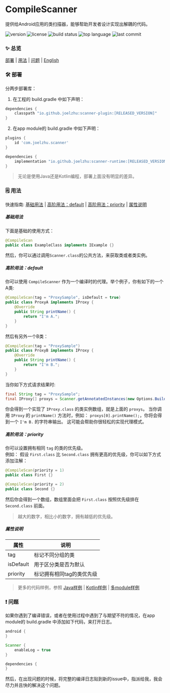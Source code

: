 # CompileScanner
提供给Android应用的类扫描器，能够帮助开发者设计实现出解耦的代码。

![version](https://img.shields.io/maven-central/v/io.github.joelzhu/scanner-runtime?color=blue&label=version&style=for-the-badge)
![license](https://img.shields.io/github/license/JoelZhu/CompileScanner?style=for-the-badge)
![build status](https://img.shields.io/github/actions/workflow/status/JoelZhu/CompileScanner/android.yml?branch=main&style=for-the-badge)
![top language](https://img.shields.io/github/languages/top/JoelZhu/CompileScanner?color=orange&style=for-the-badge)
![last commit](https://img.shields.io/github/last-commit/JoelZhu/CompileScanner?color=pink&label=commited&style=for-the-badge)

### ✨ 总览
<a href="#%EF%B8%8F-部署">部署</a> | <a href="#%EF%B8%8F-用法">用法</a> | <a href="#-问题">问题</a> | <a href="https://github.com/JoelZhu/CompileScanner/blob/main/README.md">English</a>

### 🛠️ 部署
分两步部署库：
1. 在工程的 build.gradle 中如下声明：
```groovy
dependencies {
    classpath "io.github.joelzhu:scanner-plugin:[RELEASED_VERSION]"
}
```
2. 在app module的 build.gradle 中如下声明：
```groovy
plugins {
    id 'com.joelzhu.scanner'
}

dependencies {
    implementation "io.github.joelzhu:scanner-runtime:[RELEASED_VERSION]"
}
```
> 无论是使用Java还是Kotlin编程，部署上面没有明显的差异。

### 🗒️ 用法
快速指南: <a href="#基础用法">基础用法</a> | <a href="#高阶用法default">高阶用法：default</a> | <a href="#高阶用法priority">高阶用法：priority</a> | <a href="#属性说明">属性说明</a>

##### 基础用法
下面是基础的使用方式：
```java
@CompileScan
public class ExampleClass implements IExample {}
```
然后，你可以通过调用```Scanner.class```的公共方法，来获取类或者类实例。

##### 高阶用法：default
你可以使用 ```CompileScanner``` 作为一个编译时的代理。举个例子，你有如下的一个A类:
```java
@CompileScan(tag = "ProxySample", isDefault = true)
public class ProxyA implements IProxy {
    @Override
    public String printName() {
        return "I'm A.";
    }
}
```
然后有另外一个B类：
```java
@CompileScan(tag = "ProxySample")
public class ProxyB implements IProxy {
    @Override
    public String printName() {
        return "I'm B.";
    }
}
```
当你如下方式请求结果时:
```java
final String tag = "ProxySample";
final IProxy[] proxys = Scanner.getAnnotatedInstances(new Options.Builder(tag).create(), IProxy.class);
```
你会得到一个实现了 ```IProxy.class``` 的类实例数组，就是上面的 ```proxys```。
当你调用 ```IProxy``` 的 ```printName()``` 方法时，例如： ```proxys[0].printName();```，你将会得到一个 ```I'm B.``` 的字符串输出。
这可能会帮助你很轻松的实现代理模式。

##### 高阶用法：priority
你可以设置拥有相同 ```tag``` 的类的优先级。  
例如： 假设 ```First.class``` 比 ```Second.class``` 拥有更高的优先级，你可以如下方式添加注解：
```java
@CompileScan(priority = 1)
public class First {}
```
```java
@CompileScan(priority = 2)
public class Second {}
```
然后你会得到一个数组，数组里面会把 ```First.class``` 按照优先级排在 ```Second.class``` 前面。
> 越大的数字，相比小的数字，拥有越低的优先级。

##### 属性说明
| 属性       | 说明                     |
|------------|--------------------------|
| tag        | 标记不同分组的类          |
| isDefault  | 用于区分类是否为默认      |
| priority   | 标记拥有相同tag的类优先级 |

> 更多的代码样例，参照 [Java样例](https://github.com/JoelZhu/CompileScanner/tree/main/app_sample_java) | [Kotlin样例](https://github.com/JoelZhu/CompileScanner/tree/main/app_sample_kotlin) | [多module样例](https://github.com/JoelZhu/CompileScanner/tree/main/app_sample_multimodule_app)

### ❗ 问题
如果你遇到了编译错误，或者在使用过程中遇到了与期望不符的情况，在app module的 build.gradle 中添加如下代码，来打开日志。
```groovy
android {
}

Scanner {
    enableLog = true
}

dependencies {
}
```
然后，在出现问题的时候，将完整的编译日志贴到新的issue中，指派给我，我会尽力并且快的解决这个问题。
